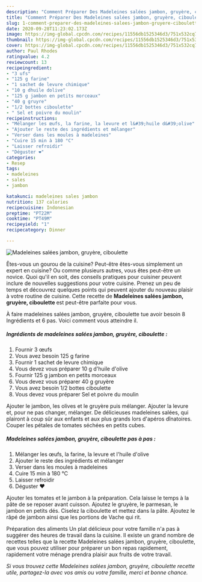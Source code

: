```yaml
---
description: "Comment Préparer Des Madeleines salées jambon, gruyère, ciboulette"
title: "Comment Préparer Des Madeleines salées jambon, gruyère, ciboulette"
slug: 1-comment-preparer-des-madeleines-salees-jambon-gruyere-ciboulette
date: 2020-09-28T11:23:02.173Z
image: https://img-global.cpcdn.com/recipes/11556db1525346d3/751x532cq70/madeleines-salees-jambon-gruyere-ciboulette-photo-principale-de-la-recette.jpg
thumbnail: https://img-global.cpcdn.com/recipes/11556db1525346d3/751x532cq70/madeleines-salees-jambon-gruyere-ciboulette-photo-principale-de-la-recette.jpg
cover: https://img-global.cpcdn.com/recipes/11556db1525346d3/751x532cq70/madeleines-salees-jambon-gruyere-ciboulette-photo-principale-de-la-recette.jpg
author: Paul Rhodes
ratingvalue: 4.2
reviewcount: 13
recipeingredient:
- "3 ufs"
- "125 g farine"
- "1 sachet de levure chimique"
- "10 g dhuile dolive"
- "125 g jambon en petits morceaux"
- "40 g gruyre"
- "1/2 bottes ciboulette"
- " Sel et poivre du moulin"
recipeinstructions:
- "Mélanger les œufs, la farine, la levure et l&#39;huile d&#39;olive"
- "Ajouter le reste des ingrédients et mélanger"
- "Verser dans les moules à madeleines"
- "Cuire 15 min à 180 °C"
- "Laisser refroidir"
- "Déguster ❤️"
categories:
- Resep
tags:
- madeleines
- sales
- jambon

katakunci: madeleines sales jambon 
nutrition: 137 calories
recipecuisine: Indonesian
preptime: "PT22M"
cooktime: "PT49M"
recipeyield: "1"
recipecategory: Dinner

---
```



![Madeleines salées jambon, gruyère, ciboulette](https://img-global.cpcdn.com/recipes/11556db1525346d3/751x532cq70/madeleines-salees-jambon-gruyere-ciboulette-photo-principale-de-la-recette.jpg)

Êtes-vous un gourou de la cuisine? Peut-être êtes-vous simplement un expert en cuisine? Ou comme plusieurs autres, vous êtes peut-être un novice. Quoi qu'il en soit, des conseils pratiques pour cuisiner peuvent inclure de nouvelles suggestions pour votre cuisine. Prenez un peu de temps et découvrez quelques points qui peuvent ajouter du nouveau plaisir à votre routine de cuisine. Cette recette de <strong> Madeleines salées jambon, gruyère, ciboulette </strong> est peut-être parfaite pour vous.

<!--inarticleads1-->

À faire madeleines salées jambon, gruyère, ciboulette tue avoir besoin 8 Ingrédients et 6 pas. Voici comment vous atteindre il.

##### Ingrédients de madeleines salées jambon, gruyère, ciboulette :

1. Fournir 3 œufs
1. Vous avez besoin 125 g farine
1. Fournir 1 sachet de levure chimique
1. Vous devez vous préparer 10 g d&#39;huile d&#39;olive
1. Fournir 125 g jambon en petits morceaux
1. Vous devez vous préparer 40 g gruyère
1. Vous avez besoin 1/2 bottes ciboulette
1. Vous devez vous préparer  Sel et poivre du moulin


Ajouter le jambon, les olives et le gruyère puis mélanger. Ajouter la levure et, pour ne pas changer, mélanger. De délicieuses madeleines salées, qui plairont à coup sûr aux enfants et aux plus grands lors d&#39;apéros dînatoires. Couper les pétales de tomates séchées en petits cubes. 

<!--inarticleads2-->

##### Madeleines salées jambon, gruyère, ciboulette pas à pas :

1. Mélanger les œufs, la farine, la levure et l&#39;huile d&#39;olive
1. Ajouter le reste des ingrédients et mélanger
1. Verser dans les moules à madeleines
1. Cuire 15 min à 180 °C
1. Laisser refroidir
1. Déguster ❤️


Ajouter les tomates et le jambon à la préparation. Cela laisse le temps à la pâte de se reposer avant cuisson. Ajoutez le gruyère, le parmesan, le jambon en petits dés. Ciselez la ciboulette et mettez dans la pâte. Ajoutez le râpé de jambon ainsi que les portions de Vache qui rit. 

<!--inarticleads1-->

<p>
Préparation des aliments Un plat délicieux pour votre famille n'a pas à suggérer des heures de travail dans la cuisine. Il existe un grand nombre de recettes telles que la recette Madeleines salées jambon, gruyère, ciboulette, que vous pouvez utiliser pour préparer un bon repas rapidement, rapidement votre ménage prendra plaisir aux fruits de votre travail.
</p>

<p>
<i>Si vous trouvez cette Madeleines salées jambon, gruyère, ciboulette recette utile, partagez-la avec vos amis ou votre famille, merci et bonne chance.</i>
</p>
